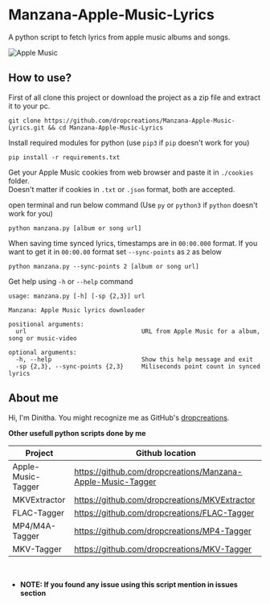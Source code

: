 # __Manzana-Apple-Music-Lyrics__

A python script to fetch lyrics from apple music albums and songs.

<picture>
<source media="(prefers-color-scheme: dark)" srcset="https://raw.githubusercontent.com/dropcreations/Manzana-Apple-Music-Lyrics/main/assets/logo-in-dark.png">
<source media="(prefers-color-scheme: light)" srcset="https://raw.githubusercontent.com/dropcreations/Manzana-Apple-Music-Lyrics/main/assets/logo-in-light.png">
<img alt="Apple Music" src="https://raw.githubusercontent.com/dropcreations/Manzana-Apple-Music-Lyrics/main/assets/logo-in-light.png">
</picture>

## __How to use?__

First of all clone this project or download the project as a zip file and extract it to your pc.

```
git clone https://github.com/dropcreations/Manzana-Apple-Music-Lyrics.git && cd Manzana-Apple-Music-Lyrics
```

Install required modules for python (use `pip3` if `pip` doesn't work for you)

```
pip install -r requirements.txt
```

Get your Apple Music cookies from web browser and paste it in `./cookies` folder.<br>
Doesn't matter if cookies in `.txt` or `.json` format, both are accepted.

open terminal and run below command (Use `py` or `python3` if `python` doesn't work for you)

```
python manzana.py [album or song url]
```

When saving time synced lyrics, timestamps are in `00:00.000` format. If you want to get it in `00:00.00` format set `--sync-points` as `2` as below

```
python manzana.py --sync-points 2 [album or song url]
```

Get help using `-h` or `--help` command

```
usage: manzana.py [-h] [-sp {2,3}] url

Manzana: Apple Music lyrics downloader

positional arguments:
  url                                URL from Apple Music for a album, song or music-video

optional arguments:
  -h, --help                         Show this help message and exit
  -sp {2,3}, --sync-points {2,3}     Miliseconds point count in synced lyrics
```

## About me

Hi, I'm Dinitha. You might recognize me as GitHub's [dropcreations](https://github.com/dropcreations).

__Other usefull python scripts done by me__

| Project              | Github location                                              |
|----------------------|--------------------------------------------------------------|
| Apple-Music-Tagger   | https://github.com/dropcreations/Manzana-Apple-Music-Tagger  |
| MKVExtractor         | https://github.com/dropcreations/MKVExtractor                |
| FLAC-Tagger          | https://github.com/dropcreations/FLAC-Tagger                 |
| MP4/M4A-Tagger       | https://github.com/dropcreations/MP4-Tagger                  |
| MKV-Tagger           | https://github.com/dropcreations/MKV-Tagger                  |

<br>

- __NOTE: If you found any issue using this script mention in issues section__
